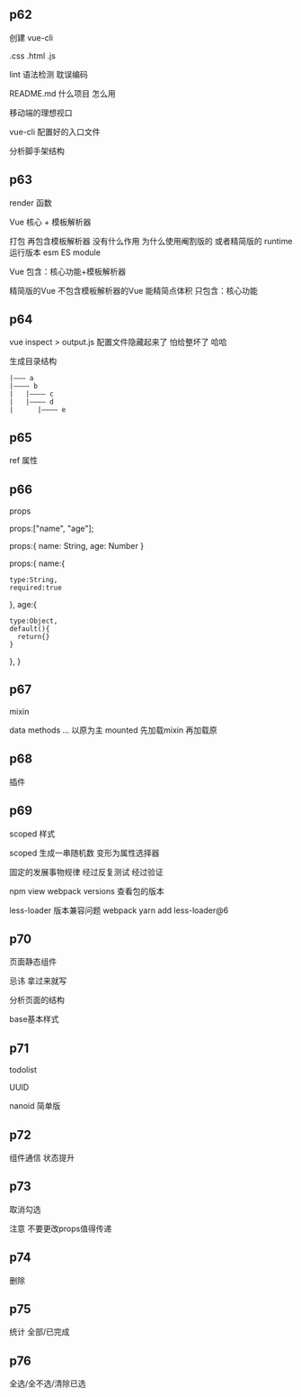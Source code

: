 ## p62

创建 vue-cli

.css .html .js

lint 语法检测 耽误编码

README.md
什么项目 
怎么用

移动端的理想视口

vue-cli 配置好的入口文件

分析脚手架结构

## p63

render 函数

Vue 核心 + 模板解析器

打包 再包含模板解析器 没有什么作用 为什么使用阉割版的 或者精简版的
runtime 运行版本 esm  ES module

Vue 包含：核心功能+模板解析器

精简版的Vue  不包含模板解析器的Vue  能精简点体积 只包含：核心功能

## p64

vue inspect > output.js 配置文件隐藏起来了 怕给整坏了 哈哈

生成目录结构

```
|——— a
|———— b
|   |———— c 
|   |———— d
|      |———— e
```

## p65

ref 属性

## p66

props

props:["name", "age"]; 

props:{
  name: String, 
  age: Number
}

props:{
  name:{

    type:String,
    required:true

  }, 
  age:{

    type:Object,
    default(){
      return{}
    }

  }, 
}

## p67

mixin

data methods ... 以原为主
mounted 先加载mixin 再加载原

## p68

插件

## p69

scoped 样式

scoped 生成一串随机数 变形为属性选择器

固定的发展事物规律 经过反复测试 经过验证

npm view webpack versions 查看包的版本

less-loader 版本兼容问题 webpack    yarn add less-loader@6

## p70

页面静态组件

忌讳 拿过来就写

分析页面的结构

base基本样式

## p71

todolist

UUID 

nanoid 简单版

## p72

组件通信 状态提升

## p73

取消勾选

注意 不要更改props值得传递

## p74

删除

## p75 

统计 全部/已完成

## p76

全选/全不选/清除已选
 
